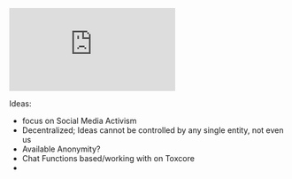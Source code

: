 ![logo](https://github.com/Liquid-Think/Revolution/blob/master/README.md)

Ideas:
 - focus on Social Media Activism
 - Decentralized; Ideas cannot be controlled by any single entity, not even us
 - Available Anonymity?
 - Chat Functions based/working with on Toxcore
 -
